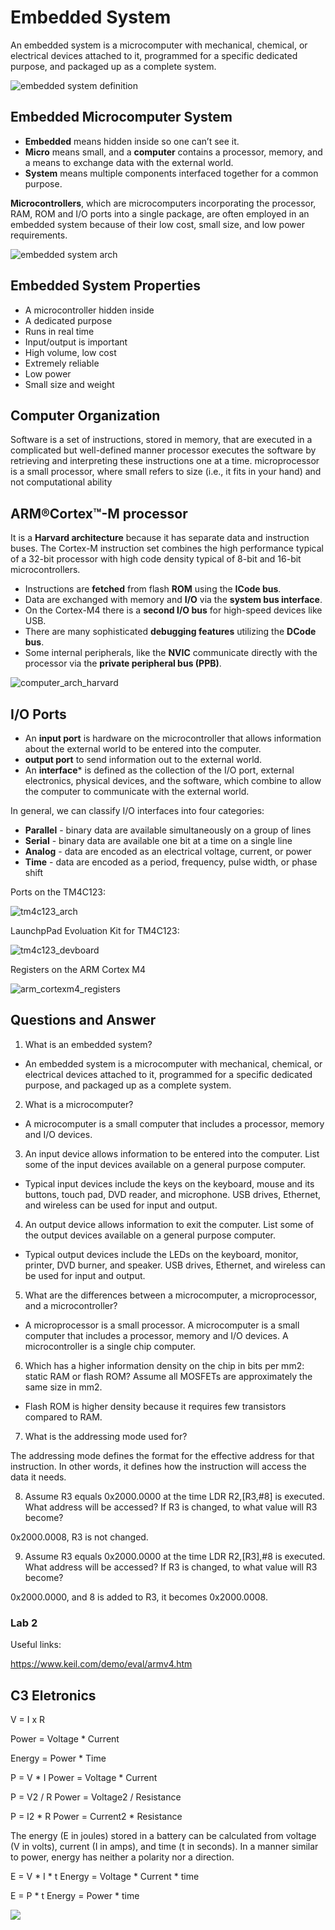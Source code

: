 # Embedded System

 An embedded system is a microcomputer with mechanical, chemical, or electrical devices attached to it, programmed for a specific dedicated purpose, and packaged up as a complete system.

 ![embedded system definition](./images/embedded_system_definition.png)

## Embedded Microcomputer System

* **Embedded** means hidden inside so one can’t see it. 
* **Micro** means small, and a **computer** contains a processor, memory, and a means to exchange data with the external world. 
* **System** means multiple components interfaced together for a common purpose.

**Microcontrollers**, which are microcomputers incorporating the processor, 
RAM, ROM and I/O ports into a single package, are often employed in an 
embedded system because of their low cost, small size, and low power requirements.

![embedded system arch](./images/embedded_system_arch.png)

## Embedded System Properties

* A microcontroller hidden inside
* A dedicated purpose
* Runs in real time
* Input/output is important
* High volume, low cost
* Extremely reliable
* Low power
* Small size and weight

## Computer Organization

Software is a set of instructions, stored in memory, that are executed in a complicated but well-defined manner
processor executes the software by retrieving and interpreting these instructions one at a time.
microprocessor is a small processor, where small refers to size (i.e., it fits in your hand) and not computational ability

## ARM®Cortex™-M processor

It is a **Harvard architecture** because it has separate data and instruction buses. The Cortex-M instruction set combines the high performance typical of a
32-bit processor with high code density typical of 8-bit and 16-bit
microcontrollers.

* Instructions are **fetched** from flash **ROM** using the **ICode bus**.
* Data are exchanged with memory and **I/O** via the **system bus interface**.
* On the Cortex-M4 there is a **second I/O bus** for high-speed devices like USB.
* There are many sophisticated **debugging features** utilizing the **DCode bus**.
* Some internal peripherals, like the **NVIC** communicate directly with the
processor via the **private peripheral bus (PPB)**.

![computer_arch_harvard](./images/computer_arch_harvard.png)


## I/O Ports

* An **input port** is hardware on the microcontroller that allows information about the external 
world to be entered into the computer.
* **output port** to send information out to the external world.
* An **interface*** is defined as the collection of the I/O port, external electronics, 
physical devices, and the software, which combine to allow the computer to communicate 
with the external world.

In general, we can classify I/O interfaces into four categories:

* **Parallel** - binary data are available simultaneously on a group of lines
* **Serial** - binary data are available one bit at a time on a single line
* **Analog** - data are encoded as an electrical voltage, current, or power
* **Time** - data are encoded as a period, frequency, pulse width, or phase shift

Ports on the TM4C123:

![tm4c123_arch](./images/tm4c123_arch.png)

LaunchpPad Evoluation Kit for TM4C123:

![tm4c123_devboard](./images/tm4c123_devboard.png)

Registers on the ARM Cortex M4

![arm_cortexm4_registers](./images/arm_cortexm4_registers.png)



## Questions and Answer

1. What is an embedded system?

* An embedded system is a microcomputer with mechanical, chemical, or electrical 
devices attached to it, programmed for a specific dedicated purpose, and packaged up as a complete system.

2. What is a microcomputer?

* A microcomputer is a small computer that includes a processor, memory and I/O devices.

3. An input device allows information to be entered into the computer. 
List some of the input devices available on a general purpose computer.

* Typical input devices include the keys on the keyboard, mouse and its buttons, 
touch pad, DVD reader, and microphone. USB drives, Ethernet, and wireless can be used for input and output.

4. An output device allows information to exit the computer. 
List some of the output devices available on a general purpose computer.

* Typical output devices include the LEDs on the keyboard, monitor, printer, 
DVD burner, and speaker. USB drives, Ethernet, and wireless can be used for input and output.

5. What are the differences between a microcomputer, a microprocessor, and a microcontroller?

* A microprocessor is a small processor. A microcomputer is a small computer that 
includes a processor, memory and I/O devices. A microcontroller is a single chip computer.

6. Which has a higher information density on the chip in bits per mm2: static RAM or flash ROM? 
Assume all MOSFETs are approximately the same size in mm2.

* Flash ROM is higher density because it requires few transistors compared to RAM.

7. What is the addressing mode used for?

The addressing mode defines the format for the effective address for that instruction. In other words, it defines how the instruction will access the data it needs.

8. Assume R3 equals 0x2000.0000 at the time LDR R2,[R3,#8] is executed. What address will be accessed? If R3 is changed, to what value will R3 become?

0x2000.0008, R3 is not changed.

9. Assume R3 equals 0x2000.0000 at the time LDR R2,[R3],#8 is executed. What address will be accessed? If R3 is changed, to what value will R3 become?

0x2000.0000, and 8 is added to R3, it becomes 0x2000.0008.


### Lab 2

Useful links:

https://www.keil.com/demo/eval/armv4.htm


## C3 Eletronics

V = I x R

Power = Voltage * Current

Energy = Power * Time


P = V * I
Power = Voltage  * Current

P = V2 / R
Power = Voltage2 / Resistance           

P = I2 * R
Power = Current2 * Resistance

The energy (E in joules) stored in a battery can be calculated from voltage (V in volts), current (I in amps), and time (t in seconds). In a manner similar to power, energy has neither a polarity nor a direction.

E = V * I * t 
Energy = Voltage  * Current  * time

E = P * t
Energy = Power  * time

![](images/)
